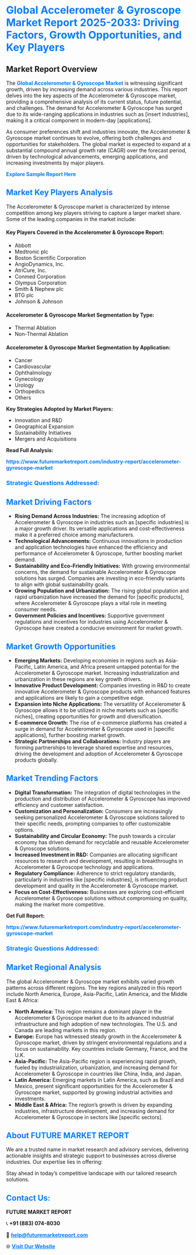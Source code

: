 <h1 style="color: #007BFF;">Global Accelerometer & Gyroscope Market Report 2025-2033: Driving Factors, Growth Opportunities, and Key Players</h1>

<section id="overview">
<h2>Market Report Overview</h2>
<p>The <a href="https://www.futuremarketreport.com/industry-report/accelerometer-gyroscope-market" style="color: #007BFF; text-decoration: none;"><strong>Global Accelerometer & Gyroscope Market</strong></a> is witnessing significant growth, driven by increasing demand across various industries. This report delves into the key aspects of the Accelerometer & Gyroscope market, providing a comprehensive analysis of its current status, future potential, and challenges. The demand for Accelerometer & Gyroscope has surged due to its wide-ranging applications in industries such as [insert industries], making it a critical component in modern-day [applications].</p>
<p>As consumer preferences shift and industries innovate, the Accelerometer & Gyroscope market continues to evolve, offering both challenges and opportunities for stakeholders. The global market is expected to expand at a substantial compound annual growth rate (CAGR) over the forecast period, driven by technological advancements, emerging applications, and increasing investments by major players.</p>
</section>

<section id="overview">
<p><a href="https://www.futuremarketreport.com/request-sample/reportId=36917" style="color: #007BFF; text-decoration: none;"><strong>Explore Sample Report Here</strong></a></p>
</section>

<section id="key-players">
<h2 style="color: #007BFF;">Market Key Players Analysis</h2>
<p>The Accelerometer & Gyroscope market is characterized by intense competition among key players striving to capture a larger market share. Some of the leading companies in the market include:</p>
<h4>Key Players Covered in the Accelerometer & Gyroscope Report:</h4>
<ul><li>Abbott</li><li>Medtronic plc</li><li>Boston Scientific Corporation</li><li>AngioDynamics, Inc.</li><li>AtriCure, Inc.</li><li>Conmed Corporation</li><li>Olympus Corporation</li><li>Smith &amp; Nephew plc</li><li>BTG plc</li><li>Johnson &amp; Johnson</li></ul>
<h4>Accelerometer & Gyroscope Market Segmentation by Type:</h4>
<ul><li>Thermal Ablation</li><li>Non-Thermal Ablation</li></ul>

<h4>Accelerometer & Gyroscope Market Segmentation by Application:</h4>
<ul><li>Cancer</li><li>Cardiovascular</li><li>Ophthalmology</li><li>Gynecology</li><li>Urology</li><li>Orthopedics</li><li>Others</li></ul>
<p><strong>Key Strategies Adopted by Market Players:</strong></p>
<ul>
<li>Innovation and R&D</li>
<li>Geographical Expansion</li>
<li>Sustainability Initiatives</li>
<li>Mergers and Acquisitions</li>
</ul>
</section>

<section>
<p><strong>Read Full Analysis: </strong></p><a href="https://www.futuremarketreport.com/industry-report/accelerometer-gyroscope-market" style="color: #007BFF; text-decoration: none;"><strong>https://www.futuremarketreport.com/industry-report/accelerometer-gyroscope-market</strong></a>
<h3 style="color: #007BFF;">Strategic Questions Addressed:</h3>
</section>

<section id="driving-factors">
<h2 style="color: #007BFF;">Market Driving Factors</h2>
<ul>
<li><strong>Rising Demand Across Industries:</strong> The increasing adoption of Accelerometer & Gyroscope in industries such as [specific industries] is a major growth driver. Its versatile applications and cost-effectiveness make it a preferred choice among manufacturers.</li>
<li><strong>Technological Advancements:</strong> Continuous innovations in production and application technologies have enhanced the efficiency and performance of Accelerometer & Gyroscope, further boosting market demand.</li>
<li><strong>Sustainability and Eco-Friendly Initiatives:</strong> With growing environmental concerns, the demand for sustainable Accelerometer & Gyroscope solutions has surged. Companies are investing in eco-friendly variants to align with global sustainability goals.</li>
<li><strong>Growing Population and Urbanization:</strong> The rising global population and rapid urbanization have increased the demand for [specific products], where Accelerometer & Gyroscope plays a vital role in meeting consumer needs.</li>
<li><strong>Government Policies and Incentives:</strong> Supportive government regulations and incentives for industries using Accelerometer & Gyroscope have created a conducive environment for market growth.</li>
</ul>
</section>

<section id="growth-opportunities">
<h2 style="color: #007BFF;">Market Growth Opportunities</h2>
<ul>
<li><strong>Emerging Markets:</strong> Developing economies in regions such as Asia-Pacific, Latin America, and Africa present untapped potential for the Accelerometer & Gyroscope market. Increasing industrialization and urbanization in these regions are key growth drivers.</li>
<li><strong>Innovative Product Development:</strong> Companies investing in R&D to create innovative Accelerometer & Gyroscope products with enhanced features and applications are likely to gain a competitive edge.</li>
<li><strong>Expansion into Niche Applications:</strong> The versatility of Accelerometer & Gyroscope allows it to be utilized in niche markets such as [specific niches], creating opportunities for growth and diversification.</li>
<li><strong>E-commerce Growth:</strong> The rise of e-commerce platforms has created a surge in demand for Accelerometer & Gyroscope used in [specific applications], further boosting market growth.</li>
<li><strong>Strategic Partnerships and Collaborations:</strong> Industry players are forming partnerships to leverage shared expertise and resources, driving the development and adoption of Accelerometer & Gyroscope products globally.</li>
</ul>
</section>

<section id="trending-factors">
<h2 style="color: #007BFF;">Market Trending Factors</h2>
<ul>
<li><strong>Digital Transformation:</strong> The integration of digital technologies in the production and distribution of Accelerometer & Gyroscope has improved efficiency and customer satisfaction.</li>
<li><strong>Customization and Personalization:</strong> Consumers are increasingly seeking personalized Accelerometer & Gyroscope solutions tailored to their specific needs, prompting companies to offer customizable options.</li>
<li><strong>Sustainability and Circular Economy:</strong> The push towards a circular economy has driven demand for recyclable and reusable Accelerometer & Gyroscope solutions.</li>
<li><strong>Increased Investment in R&D:</strong> Companies are allocating significant resources to research and development, resulting in breakthroughs in Accelerometer & Gyroscope technology and applications.</li>
<li><strong>Regulatory Compliance:</strong> Adherence to strict regulatory standards, particularly in industries like [specific industries], is influencing product development and quality in the Accelerometer & Gyroscope market.</li>
<li><strong>Focus on Cost-Effectiveness:</strong> Businesses are exploring cost-efficient Accelerometer & Gyroscope solutions without compromising on quality, making the market more competitive.</li>
</ul>
</section>

<section>
<p><strong>Get Full Report: </strong></p><a href="https://www.futuremarketreport.com/industry-report/accelerometer-gyroscope-market" style="color: #007BFF; text-decoration: none;"><strong>https://www.futuremarketreport.com/industry-report/accelerometer-gyroscope-market</strong></a>
<h3 style="color: #007BFF;">Strategic Questions Addressed:</h3>
</section>


<section id="regional-analysis">
<h2 style="color: #007BFF;">Market Regional Analysis</h2>
<p>The global Accelerometer & Gyroscope market exhibits varied growth patterns across different regions. The key regions analyzed in this report include North America, Europe, Asia-Pacific, Latin America, and the Middle East & Africa:</p>
<ul>
<li><strong>North America:</strong> This region remains a dominant player in the Accelerometer & Gyroscope market due to its advanced industrial infrastructure and high adoption of new technologies. The U.S. and Canada are leading markets in this region.</li>
<li><strong>Europe:</strong> Europe has witnessed steady growth in the Accelerometer & Gyroscope market, driven by stringent environmental regulations and a focus on sustainability. Key countries include Germany, France, and the U.K.</li>
<li><strong>Asia-Pacific:</strong> The Asia-Pacific region is experiencing rapid growth, fueled by industrialization, urbanization, and increasing demand for Accelerometer & Gyroscope in countries like China, India, and Japan.</li>
<li><strong>Latin America:</strong> Emerging markets in Latin America, such as Brazil and Mexico, present significant opportunities for the Accelerometer & Gyroscope market, supported by growing industrial activities and investments.</li>
<li><strong>Middle East & Africa:</strong> The region’s growth is driven by expanding industries, infrastructure development, and increasing demand for Accelerometer & Gyroscope in sectors like [specific sectors].</li>
</ul>
</section>

<footer>
<h2 style="color: #007BFF;">About FUTURE MARKET REPORT</h2>
<p>We are a trusted name in market research and advisory services, delivering actionable insights and strategic support to businesses across diverse industries. Our expertise lies in offering:</p>

<p>Stay ahead in today’s competitive landscape with our tailored research solutions.</p>

<h2 style="color: #007BFF;">Contact Us:</h2>
<p><strong>FUTURE MARKET REPORT</strong></p>
<p>📞 <strong>+91 (883) 074-8030</strong></p>
<p>📧 <strong><a href="mailto:help@futuremarketreport.com" style="color: #007BFF;">help@futuremarketreport.com</a></strong></p>
<p>🌐 <strong><a href="https://www.futuremarketreport.com/" style="color: #007BFF;">Visit Our Website</a></strong></p>
</footer>